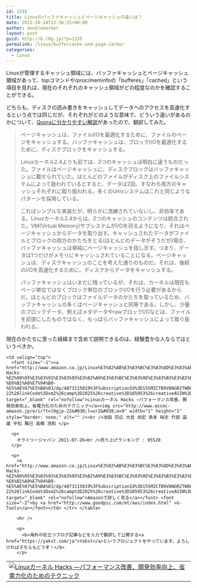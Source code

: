 ```yaml
---
id: 1335
title: Linuxのバッファキャッシュとページキャッシュの違いは？
date: 2012-10-24T22:56:15+00:00
author: doublemarket
layout: post
guid: http://b.l0g.jp/?p=1335
permalink: /linux/buffercache-and-page-cache/
categories:
  - Linux
---
```


Linuxが管理するキャッシュ領域には、バッファキャッシュとページキャッシュ領域があって、topコマンドや/proc/meminfoの「bufferes」「cached」という項目を見れば、現在のそれぞれのキャッシュ領域がどの程度なのかを確認することができる。

どちらも、ディスクの読み書きをキャッシュしてデータへのアクセスを高速化するという点では同じだが、それぞれがどのような意味で、どういう違いがあるのかについて、[Quoraに分かりやすい解説](http://www.quora.com/Linux-Kernel/In-Linux-what-is-the-major-difference-between-the-buffer-cache-and-the-page-cache-Why-were-they-separate-entities-in-older-kernels-Why-were-they-merged-later-on)があったので、翻訳してみた。

> ページキャッシュは、ファイルI/Oを最適化するために、ファイルのページをキャッシュする。バッファキャッシュは、ブロックI/Oを最適化するために、ディスクブロックをキャッシュする。
> 
> Linuxカーネル2.4よりも前では、2つのキャッシュは明白に違うものだった。ファイルはページキャッシュに、ディスクブロックはバッファキャッシュに載せられていた。ほとんどのファイルがディスク上のファイルシステムによって扱われているとすると、データは2回、すなわち両方のキャッシュそれぞれに取り扱われる。多くのUnixシステムはこれと同じようなパターンを採用している。
> 
> これはシンプルな実装だが、明らかに洗練されていないし、非効率である。Linuxカーネル2.4からは、2つのキャッシュのコンテンツは統合された。VM(Virtual Memory)サブシステムがI/Oを司るようになり、それはページキャッシュからデータを取り出す。キャッシュされたデータがファイルとブロックの両方のかたちをとる(ほとんどのデータがそうだが)場合、バッファキャッシュは単純にページキャッシュを指し示す。つまり、データは1つだけがメモリにキャッシュされていることになる。ページキャッシュは、ディスクキャッシュのことを考えた通りのものだ。それは、後続のI/Oを高速化するために、ディスクからデータをキャッシュする。
> 
> バッファキャッシュはいまだに残っているが、それは、カーネルは現在もページ単位ではなくブロック単位のブロックI/Oを行う必要があるからだ。ほとんどのブロックはファイルデータのかたちを取っているため、バッファキャッシュの多くはページキャッシュと同等である。しかし、少量のブロックデータ、例えばメタデータやrawブロックI/Oなどは、ファイルを前提にしたものではなく、もっぱらバッファキャッシュによって取り扱われる。

現在のかたちに至った経緯まで含めて説明できるのは、経験豊かな人ならではというべきか。

<table  border="0" cellpadding="5">
  <tr>
    <td valign="top">
      <a href="http://www.amazon.co.jp/exec/obidos/ASIN/4873115019/l0gjp-22/ref=nosim/" target="_blank" rel="nofollow"><img src="http://ecx.images-amazon.com/images/I/51blzciVfIL._SL160_.jpg" border="0" alt="Linuxカーネル Hacks ―パフォーマンス改善、開発効率向上、省電力化のためのテクニック" style="border: 0px;" /></a>
    </td>
    
    <td valign="top">
      <font size="-1"><a href="http://www.amazon.co.jp/Linux%E3%82%AB%E3%83%BC%E3%83%8D%E3%83%AB-Hacks-%E2%80%95%E3%83%91%E3%83%95%E3%82%A9%E3%83%BC%E3%83%9E%E3%83%B3%E3%82%B9%E6%94%B9%E5%96%84%E3%80%81%E9%96%8B%E7%99%BA%E5%8A%B9%E7%8E%87%E5%90%91%E4%B8%8A%E3%80%81%E7%9C%81%E9%9B%BB%E5%8A%9B%E5%8C%96%E3%81%AE%E3%81%9F%E3%82%81%E3%81%AE%E3%83%86%E3%82%AF%E3%83%8B%E3%83%83%E3%82%AF-%E6%B1%A0%E7%94%B0-%E5%AE%97%E5%BA%83/dp/4873115019%3FSubscriptionId%3D15SMZCTB9V8NGR2TW082%26tag%3Dl0gjp-22%26linkCode%3Dxm2%26camp%3D2025%26creative%3D165953%26creativeASIN%3D4873115019" target="_blank" rel="nofollow">Linuxカーネル Hacks ―パフォーマンス改善、開発効率向上、省電力化のためのテクニック</a><img src="http://www.assoc-amazon.jp/e/ir?t=l0gjp-22&#038;l=ur2&#038;o=9" width="1" height="1" style="border: none;" alt="" /><br />池田 宗広 大岩 尚宏 島本 裕志 竹部 晶雄 平松 雅巳 高橋 浩和 </p> 
      
      <p>
        オライリージャパン 2011-07-26<br />売り上げランキング : 95520
      </p>
      
      <p>
        <a href="http://www.amazon.co.jp/Linux%E3%82%AB%E3%83%BC%E3%83%8D%E3%83%AB-Hacks-%E2%80%95%E3%83%91%E3%83%95%E3%82%A9%E3%83%BC%E3%83%9E%E3%83%B3%E3%82%B9%E6%94%B9%E5%96%84%E3%80%81%E9%96%8B%E7%99%BA%E5%8A%B9%E7%8E%87%E5%90%91%E4%B8%8A%E3%80%81%E7%9C%81%E9%9B%BB%E5%8A%9B%E5%8C%96%E3%81%AE%E3%81%9F%E3%82%81%E3%81%AE%E3%83%86%E3%82%AF%E3%83%8B%E3%83%83%E3%82%AF-%E6%B1%A0%E7%94%B0-%E5%AE%97%E5%BA%83/dp/4873115019%3FSubscriptionId%3D15SMZCTB9V8NGR2TW082%26tag%3Dl0gjp-22%26linkCode%3Dxm2%26camp%3D2025%26creative%3D165953%26creativeASIN%3D4873115019" target="_blank" rel="nofollow">Amazonで詳しく見る</a></font> <font size="-2">by <a href="http://www.goodpic.com/mt/aws/index.html" >G-Tools</a></font></td> </tr> </table> 
        
        <hr />
        
        <p>
          <b>海外の役立つブログ記事などを人力で翻訳して公開する<a href="https://yakst.com/ja">Yakst</a>というプロジェクトをやっています。よろしければそちらもどうぞ！</b>
        </p>
